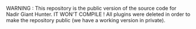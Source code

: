 WARNING : This repository is the public version of the source code for Nadir Giant Hunter. IT WON'T COMPILE ! All plugins were deleted in order to make the repository public (we have a working version in private).
